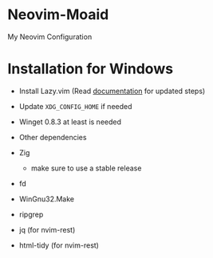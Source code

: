 # Neovim-Moaid
My Neovim Configuration

# Installation for Windows
* Install Lazy.vim (Read [documentation](https://github.com/folke/lazy.nvim) for updated steps)
	
* Update `XDG_CONFIG_HOME` if needed

* Winget 0.8.3 at least is needed

* Other dependencies
* Zig
	* make sure to use a stable release
* fd
* WinGnu32.Make
* ripgrep
* jq (for nvim-rest)
* html-tidy (for nvim-rest)
